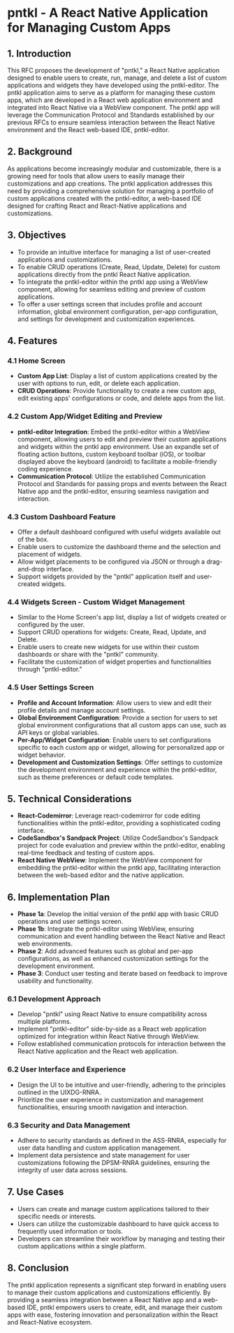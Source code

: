 # pntkl - A React Native Application for Managing Custom Apps

## 1. Introduction

This RFC proposes the development of "pntkl," a React Native application designed to enable users to create, run, manage, and delete a list of custom applications and widgets they have developed using the pntkl-editor. The pntkl application aims to serve as a platform for managing these custom apps, which are developed in a React web application environment and integrated into React Native via a WebView component. The pntkl app will leverage the Communication Protocol and Standards established by our previous RFCs to ensure seamless interaction between the React Native environment and the React web-based IDE, pntkl-editor.

## 2. Background

As applications become increasingly modular and customizable, there is a growing need for tools that allow users to easily manage their customizations and app creations. The pntkl application addresses this need by providing a comprehensive solution for managing a portfolio of custom applications created with the pntkl-editor, a web-based IDE designed for crafting React and React-Native applications and customizations.

## 3. Objectives

- To provide an intuitive interface for managing a list of user-created applications and customizations.
- To enable CRUD operations (Create, Read, Update, Delete) for custom applications directly from the pntkl React Native application.
- To integrate the pntkl-editor within the pntkl app using a WebView component, allowing for seamless editing and preview of custom applications.
- To offer a user settings screen that includes profile and account information, global environment configuration, per-app configuration, and settings for development and customization experiences.

## 4. Features

### 4.1 Home Screen

- **Custom App List**: Display a list of custom applications created by the user with options to run, edit, or delete each application.
- **CRUD Operations**: Provide functionality to create a new custom app, edit existing apps' configurations or code, and delete apps from the list.

### 4.2 Custom App/Widget Editing and Preview

- **pntkl-editor Integration**: Embed the pntkl-editor within a WebView component, allowing users to edit and preview their custom applications and widgets within the pntkl app environment. Use an expandle set of floating action buttons, custom keyboard toolbar (iOS), or toolbar displayed above the keyboard (android) to facilitate a mobile-friendly coding experience.
- **Communication Protocol**: Utilize the established Communication Protocol and Standards for passing props and events between the React Native app and the pntkl-editor, ensuring seamless navigation and interaction.

### 4.3 Custom Dashboard Feature

- Offer a default dashboard configured with useful widgets available out of the box.
- Enable users to customize the dashboard theme and the selection and placement of widgets.
- Allow widget placements to be configured via JSON or through a drag-and-drop interface.
- Support widgets provided by the "pntkl" application itself and user-created widgets.

### 4.4 Widgets Screen - Custom Widget Management

- Similar to the Home Screen's app list, display a list of widgets created or configured by the user.
- Support CRUD operations for widgets: Create, Read, Update, and Delete.
- Enable users to create new widgets for use within their custom dashboards or share with the "pntkl" community.
- Facilitate the customization of widget properties and functionalities through "pntkl-editor."

### 4.5 User Settings Screen

- **Profile and Account Information**: Allow users to view and edit their profile details and manage account settings.
- **Global Environment Configuration**: Provide a section for users to set global environment configurations that all custom apps can use, such as API keys or global variables.
- **Per-App/Widget Configuration**: Enable users to set configurations specific to each custom app or widget, allowing for personalized app or widget behavior.
- **Development and Customization Settings**: Offer settings to customize the development environment and experience within the pntkl-editor, such as theme preferences or default code templates.

## 5. Technical Considerations

- **React-Codemirror**: Leverage react-codemirror for code editing functionalities within the pntkl-editor, providing a sophisticated coding interface.
- **CodeSandbox's Sandpack Project**: Utilize CodeSandbox's Sandpack project for code evaluation and preview within the pntkl-editor, enabling real-time feedback and testing of custom apps.
- **React Native WebView**: Implement the WebView component for embedding the pntkl-editor within the pntkl app, facilitating interaction between the web-based editor and the native application.

## 6. Implementation Plan

- **Phase 1a**: Develop the initial version of the pntkl app with basic CRUD operations and user settings screen.
- **Phase 1b**: Integrate the pntkl-editor using WebView, ensuring communication and event handling between the React Native and React web environments.
- **Phase 2**: Add advanced features such as global and per-app configurations, as well as enhanced customization settings for the development environment.
- **Phase 3**: Conduct user testing and iterate based on feedback to improve usability and functionality.

### 6.1 Development Approach

- Develop "pntkl" using React Native to ensure compatibility across multiple platforms.
- Implement "pntkl-editor" side-by-side as a React web application optimized for integration within React Native through WebView.
- Follow established communication protocols for interaction between the React Native application and the React web application.

### 6.2 User Interface and Experience

- Design the UI to be intuitive and user-friendly, adhering to the principles outlined in the UIXDG-RNRA.
- Prioritize the user experience in customization and management functionalities, ensuring smooth navigation and interaction.

### 6.3 Security and Data Management

- Adhere to security standards as defined in the ASS-RNRA, especially for user data handling and custom application management.
- Implement data persistence and state management for user customizations following the DPSM-RNRA guidelines, ensuring the integrity of user data across sessions.

## 7. Use Cases

- Users can create and manage custom applications tailored to their specific needs or interests.
- Users can utilize the customizable dashboard to have quick access to frequently used information or tools.
- Developers can streamline their workflow by managing and testing their custom applications within a single platform.

## 8. Conclusion

The pntkl application represents a significant step forward in enabling users to manage their custom applications and customizations efficiently. By providing a seamless integration between a React Native app and a web-based IDE, pntkl empowers users to create, edit, and manage their custom apps with ease, fostering innovation and personalization within the React and React-Native ecosystem.